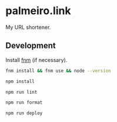 # palmeiro.link

My URL shortener.

## Development

Install [fnm](https://github.com/Schniz/fnm) (if necessary).

```bash
fnm install && fnm use && node --version
```

```bash
npm install
```

```bash
npm run lint
```

```bash
npm run format
```

```bash
npm run deploy
```
